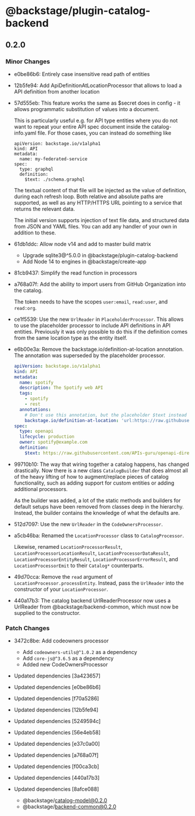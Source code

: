 # @backstage/plugin-catalog-backend

## 0.2.0
### Minor Changes

- e0be86b6: Entirely case insensitive read path of entities
- 12b5fe94: Add ApiDefinitionAtLocationProcessor that allows to load a API definition from another location
- 57d555eb: This feature works the same as \$secret does in config - it allows programmatic substitution of values into a document.
  
  This is particularly useful e.g. for API type entities where you do not want to repeat your entire API spec document inside the catalog-info.yaml file. For those cases, you can instead do something like
  
  ```
  apiVersion: backstage.io/v1alpha1
  kind: API
  metadata:
    name: my-federated-service
  spec:
    type: graphql
    definition:
      $text: ./schema.graphql
  ```
  
  The textual content of that file will be injected as the value of definition, during each refresh loop. Both relative and absolute paths are supported, as well as any HTTP/HTTPS URL pointing to a service that returns the relevant data.
  
  The initial version supports injection of text file data, and structured data from JSON and YAML files. You can add any handler of your own in addition to these.
- 61db1ddc: Allow node v14 and add to master build matrix
  
  - Upgrade sqlite3@^5.0.0 in @backstage/plugin-catalog-backend
  - Add Node 14 to engines in @backstage/create-app
- 81cb9437: Simplify the read function in processors
- a768a07f: Add the ability to import users from GitHub Organization into the catalog.
  
  The token needs to have the scopes `user:email`, `read:user`, and `read:org`.
- ce1f5539: Use the new `UrlReader` in `PlaceholderProcessor`.
  This allows to use the placeholder processor to include API definitions in API entities.
  Previously it was only possible to do this if the definition comes from the same location type as the entity itself.
- e6b00e3a: Remove the backstage.io/definition-at-location annotation.
  The annotation was superseded by the placeholder processor.
  
  ```yaml
  apiVersion: backstage.io/v1alpha1
  kind: API
  metadata:
    name: spotify
    description: The Spotify web API
    tags:
      - spotify
      - rest
    annotations:
      # Don't use this annotation, but the placeholder $text instead (see below).
      backstage.io/definition-at-location: 'url:https://raw.githubusercontent.com/APIs-guru/openapi-directory/master/APIs/spotify.com/v1/swagger.yaml'
  spec:
    type: openapi
    lifecycle: production
    owner: spotify@example.com
    definition:
      $text: https://raw.githubusercontent.com/APIs-guru/openapi-directory/master/APIs/spotify.com/v1/swagger.yaml
  ```
- 99710b10: The way that wiring together a catalog happens, has changed drastically. Now
  there is a new class `CatalogBuilder` that does almost all of the heavy lifting
  of how to augment/replace pieces of catalog functionality, such as adding
  support for custom entities or adding additional processors.
  
  As the builder was added, a lot of the static methods and builders for default
  setups have been removed from classes deep in the hierarchy. Instead, the
  builder contains the knowledge of what the defaults are.
- 512d7097: Use the new `UrlReader` in the `CodeOwnersProcessor`.
- a5cb46ba: Renamed the `LocationProcessor` class to `CatalogProcessor`.
  
  Likewise, renamed `LocationProcessorResult`, `LocationProcessorLocationResult`,
  `LocationProcessorDataResult`, `LocationProcessorEntityResult`,
  `LocationProcessorErrorResult`, and `LocationProcessorEmit` to their `Catalog*`
  counterparts.
- 49d70cca: Remove the `read` argument of `LocationProcessor.processEntity`.
  Instead, pass the `UrlReader` into the constructor of your `LocationProcessor`.
- 440a17b3: The catalog backend UrlReaderProcessor now uses a UrlReader from @backstage/backend-common, which must now be supplied to the constructor.

### Patch Changes

- 3472c8be: Add codeowners processor
  
  - Add `codeowners-utils@^1.0.2` as a dependency
  - Add `core-js@^3.6.5` as a dependency
  - Added new CodeOwnersProcessor
- Updated dependencies [3a423657]
- Updated dependencies [e0be86b6]
- Updated dependencies [f70a5286]
- Updated dependencies [12b5fe94]
- Updated dependencies [5249594c]
- Updated dependencies [56e4eb58]
- Updated dependencies [e37c0a00]
- Updated dependencies [a768a07f]
- Updated dependencies [f00ca3cb]
- Updated dependencies [440a17b3]
- Updated dependencies [8afce088]
  - @backstage/catalog-model@0.2.0
  - @backstage/backend-common@0.2.0
